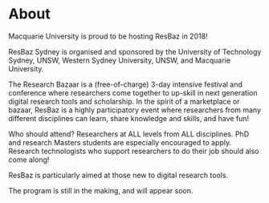 # About

Macquarie University is proud to be hosting ResBaz in 2018!

ResBaz Sydney is organised and sponsored by the University of Technology Sydney, UNSW, Western Sydney University, UNSW, and Macquarie University.

The Research Bazaar is a (free-of-charge) 3-day intensive festival and conference where researchers come together to up-skill in next generation digital research tools and scholarship. In the spirit of a marketplace or bazaar, ResBaz is a highly participatory event where researchers from many different disciplines can learn, share knowledge and skills, and have fun!

Who should attend? Researchers at ALL levels from ALL disciplines. PhD and research Masters students are especially encouraged to apply. Research technologists who support researchers to do their job should also come along!

ResBaz is particularly aimed at those new to digital research tools.

The program is still in the making, and will appear soon.
